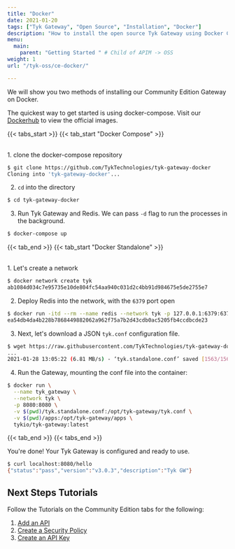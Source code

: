 ```yaml
---
title: "Docker"
date: 2021-01-20
tags: ["Tyk Gateway", "Open Source", "Installation", "Docker"]
description: "How to install the open source Tyk Gateway using Docker Compose or as Docker Standalone"
menu:
  main:
    parent: "Getting Started " # Child of APIM -> OSS
weight: 1
url: "/tyk-oss/ce-docker/"

---
```


We will show you two methods of installing our Community Edition Gateway on Docker.

The quickest way to get started is using docker-compose.  Visit our [Dockerhub](https://hub.docker.com/u/tykio/) to view the official images.


{{< tabs_start >}}
{{< tab_start "Docker Compose" >}}


<br>
1. clone the docker-compose repository

```bash
$ git clone https://github.com/TykTechnologies/tyk-gateway-docker
Cloning into 'tyk-gateway-docker'...
```

2. `cd` into the directory
```.bash
$ cd tyk-gateway-docker
```

3. Run Tyk Gateway and Redis.  We can pass `-d` flag to run the processes in the background.
```.bash
$ docker-compose up
```
{{< tab_end >}}
{{< tab_start "Docker Standalone" >}}

<br>
1. Let's create a network

```.bash
$ docker network create tyk
ab1084d034c7e95735e10de804fc54aa940c031d2c4bb91d984675e5de2755e7
```

2. Deploy Redis into the network, with the `6379` port open
```.bash
$ docker run -itd --rm --name redis --network tyk -p 127.0.0.1:6379:6379 redis:4.0-alpine
ea54db4da4b228b7868449882062a962f75a7b2d43cdb0ac5205fb4ccdbcde23
```


3. Next, let's download a JSON `tyk.conf` configuration file. 

```.bash
$ wget https://raw.githubusercontent.com/TykTechnologies/tyk-gateway-docker/master/tyk.standalone.conf
...
2021-01-28 13:05:22 (6.81 MB/s) - ‘tyk.standalone.conf’ saved [1563/1563]
```

4. Run the Gateway, mounting the conf file into the container:
```.bash
$ docker run \
  --name tyk_gateway \
  --network tyk \
  -p 8080:8080 \
  -v $(pwd)/tyk.standalone.conf:/opt/tyk-gateway/tyk.conf \
  -v $(pwd)/apps:/opt/tyk-gateway/apps \
  tykio/tyk-gateway:latest
```

{{< tab_end >}}
{{< tabs_end >}}

You're done! Your Tyk Gateway is configured and ready to use.

```.bash
$ curl localhost:8080/hello
{"status":"pass","version":"v3.0.3","description":"Tyk GW"}
```

## Next Steps Tutorials

Follow the Tutorials on the Community Edition tabs for the following:

1. [Add an API](/docs/getting-started/tutorials/create-api/)
2. [Create a Security Policy](/docs/getting-started/tutorials/create-security-policy/)
3. [Create an API Key](/docs/getting-started/tutorials/create-api-key/)